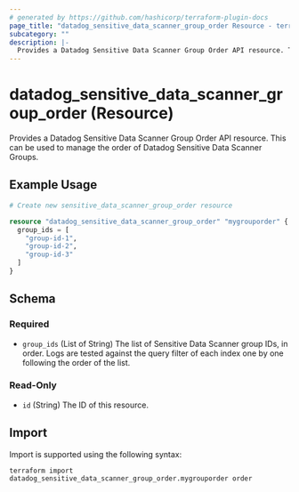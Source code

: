 ```yaml
---
# generated by https://github.com/hashicorp/terraform-plugin-docs
page_title: "datadog_sensitive_data_scanner_group_order Resource - terraform-provider-datadog"
subcategory: ""
description: |-
  Provides a Datadog Sensitive Data Scanner Group Order API resource. This can be used to manage the order of Datadog Sensitive Data Scanner Groups.
---
```


# datadog_sensitive_data_scanner_group_order (Resource)

Provides a Datadog Sensitive Data Scanner Group Order API resource. This can be used to manage the order of Datadog Sensitive Data Scanner Groups.

## Example Usage

```terraform
# Create new sensitive_data_scanner_group_order resource

resource "datadog_sensitive_data_scanner_group_order" "mygrouporder" {
  group_ids = [
    "group-id-1",
    "group-id-2",
    "group-id-3"
  ]
}
```

<!-- schema generated by tfplugindocs -->
## Schema

### Required

- `group_ids` (List of String) The list of Sensitive Data Scanner group IDs, in order. Logs are tested against the query filter of each index one by one following the order of the list.

### Read-Only

- `id` (String) The ID of this resource.

## Import

Import is supported using the following syntax:

```shell
terraform import datadog_sensitive_data_scanner_group_order.mygrouporder order
```
